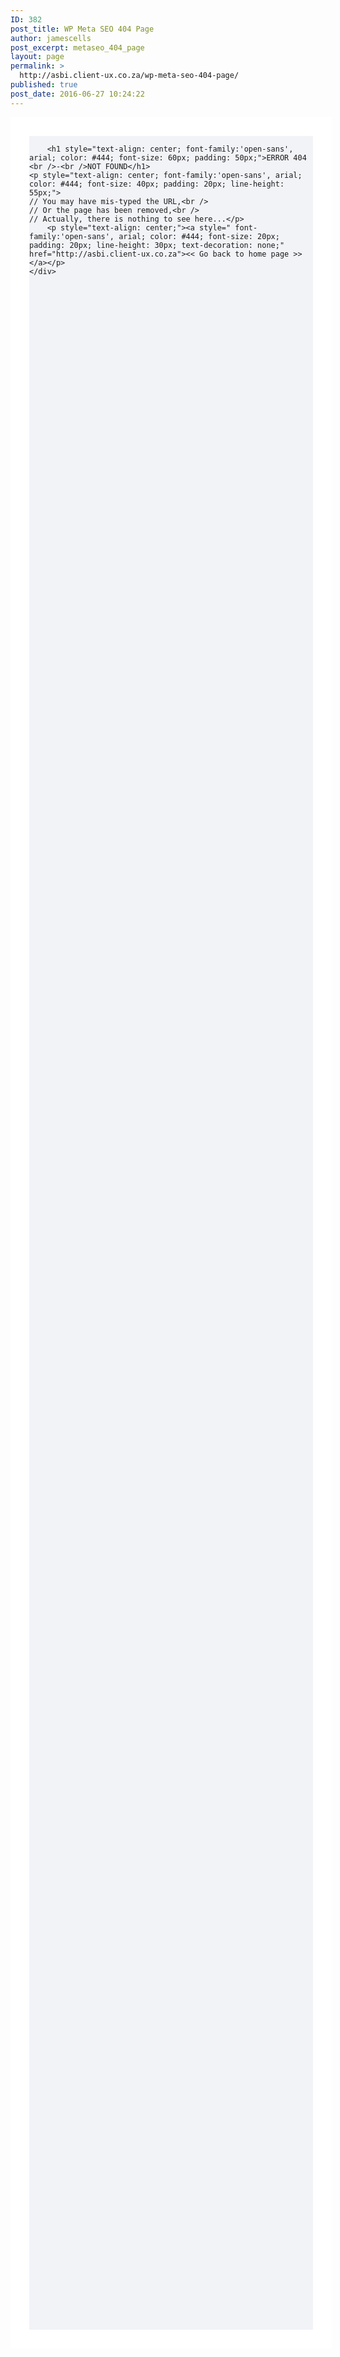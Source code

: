 ```yaml
---
ID: 382
post_title: WP Meta SEO 404 Page
author: jamescells
post_excerpt: metaseo_404_page
layout: page
permalink: >
  http://asbi.client-ux.co.za/wp-meta-seo-404-page/
published: true
post_date: 2016-06-27 10:24:22
---
```

<div class="wall" style="background-color: #F2F3F7; border: 30px solid #fff; width: 90%; height: 90%; margin: 0 auto;">

        <h1 style="text-align: center; font-family:'open-sans', arial; color: #444; font-size: 60px; padding: 50px;">ERROR 404 <br />-<br />NOT FOUND</h1>
    <p style="text-align: center; font-family:'open-sans', arial; color: #444; font-size: 40px; padding: 20px; line-height: 55px;">
    // You may have mis-typed the URL,<br />
    // Or the page has been removed,<br />
    // Actually, there is nothing to see here...</p>
        <p style="text-align: center;"><a style=" font-family:'open-sans', arial; color: #444; font-size: 20px; padding: 20px; line-height: 30px; text-decoration: none;" href="http://asbi.client-ux.co.za"><< Go back to home page >></a></p>
    </div>